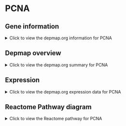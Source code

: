 <h1>PCNA</h1>

<h2>Gene information</h2>
<details>
  <summary>Click to view the depmap.org information for PCNA</summary>
  <p><a href="https://depmap.org/portal/gene/PCNA?tab=about" target="_BLANK">Open page in a new tab...</a></p>
  <iframe src="https://depmap.org/portal/gene/PCNA?tab=about" style="border:none;width:100%;height:800px"></iframe>
</details>

<h2>Depmap overview</h2>
<details>
  <summary>Click to view the depmap.org summary for PCNA</summary>
  <p><a href="https://depmap.org/portal/gene/PCNA?tab=overview" target="_BLANK">Open page in a new tab...</a></p>
  <iframe src="https://depmap.org/portal/gene/PCNA?tab=overview" style="border:none;width:100%;height:800px"></iframe>
</details>

<h2>Expression</h2>
<details>
  <summary>Click to view the depmap.org expression data for PCNA</summary>
  <p><a href="https://depmap.org/portal/gene/PCNA?tab=characterization" target="_BLANK">Open page in a new tab...</a></p>
  <iframe src="https://depmap.org/portal/gene/PCNA?tab=characterization" style="border:none;width:100%;height:800px"></iframe>
</details>



<h2>Reactome Pathway diagram</h2>
<details>
  <summary>Click to view the Reactome pathway for PCNA</summary>
  <p><a href="https://reactome.org/PathwayBrowser/#/R-HSA-8866654" target="_BLANK">Open page in a new tab...</a></p>
  <p>E3 ubiquitin ligases ubiquitinate target proteins</p>
<iframe src="https://reactome.org/PathwayBrowser/#/R-HSA-8866654" style="border:none;width:100%;height:800px"></iframe>
</details>



